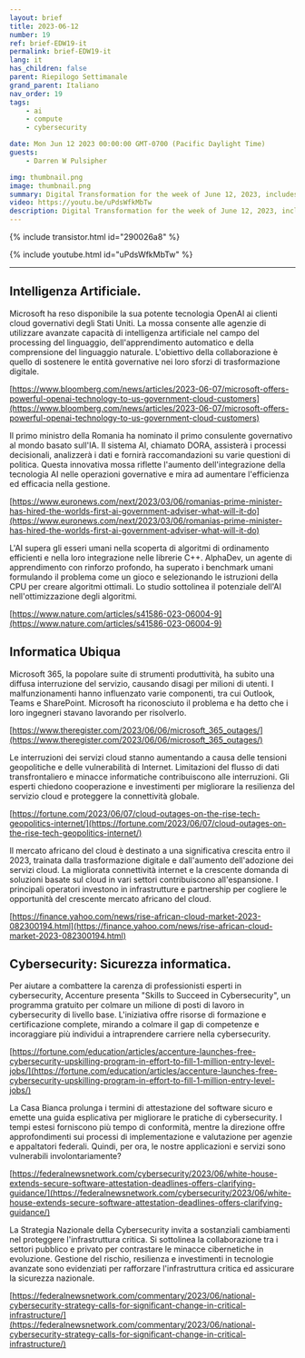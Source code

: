 ```yaml
---
layout: brief
title: 2023-06-12
number: 19
ref: brief-EDW19-it
permalink: brief-EDW19-it
lang: it
has_children: false
parent: Riepilogo Settimanale
grand_parent: Italiano
nav_order: 19
tags:
    - ai
    - compute
    - cybersecurity

date: Mon Jun 12 2023 00:00:00 GMT-0700 (Pacific Daylight Time)
guests:
    - Darren W Pulsipher

img: thumbnail.png
image: thumbnail.png
summary: Digital Transformation for the week of June 12, 2023, includes a 1 million cyber force development, many cloud outages, and AI writing code going into the C++ standard library.
video: https://youtu.be/uPdsWfkMbTw
description: Digital Transformation for the week of June 12, 2023, includes a 1 million cyber force development, many cloud outages, and AI writing code going into the C++ standard library.
---
```


{% include transistor.html id="290026a8" %}



{% include youtube.html id="uPdsWfkMbTw" %}

---

## Intelligenza Artificiale.

Microsoft ha reso disponibile la sua potente tecnologia OpenAI ai clienti cloud governativi degli Stati Uniti. La mossa consente alle agenzie di utilizzare avanzate capacità di intelligenza artificiale nel campo del processing del linguaggio, dell'apprendimento automatico e della comprensione del linguaggio naturale. L'obiettivo della collaborazione è quello di sostenere le entità governative nei loro sforzi di trasformazione digitale.

[https://www.bloomberg.com/news/articles/2023-06-07/microsoft-offers-powerful-openai-technology-to-us-government-cloud-customers](https://www.bloomberg.com/news/articles/2023-06-07/microsoft-offers-powerful-openai-technology-to-us-government-cloud-customers)

Il primo ministro della Romania ha nominato il primo consulente governativo al mondo basato sull'IA. Il sistema AI, chiamato DORA, assisterà i processi decisionali, analizzerà i dati e fornirà raccomandazioni su varie questioni di politica. Questa innovativa mossa riflette l'aumento dell'integrazione della tecnologia AI nelle operazioni governative e mira ad aumentare l'efficienza ed efficacia nella gestione.

[https://www.euronews.com/next/2023/03/06/romanias-prime-minister-has-hired-the-worlds-first-ai-government-adviser-what-will-it-do](https://www.euronews.com/next/2023/03/06/romanias-prime-minister-has-hired-the-worlds-first-ai-government-adviser-what-will-it-do)

L'AI supera gli esseri umani nella scoperta di algoritmi di ordinamento efficienti e nella loro integrazione nelle librerie C++. AlphaDev, un agente di apprendimento con rinforzo profondo, ha superato i benchmark umani formulando il problema come un gioco e selezionando le istruzioni della CPU per creare algoritmi ottimali. Lo studio sottolinea il potenziale dell'AI nell'ottimizzazione degli algoritmi.

[https://www.nature.com/articles/s41586-023-06004-9](https://www.nature.com/articles/s41586-023-06004-9)

## Informatica Ubiqua

Microsoft 365, la popolare suite di strumenti produttività, ha subito una diffusa interruzione del servizio, causando disagi per milioni di utenti. I malfunzionamenti hanno influenzato varie componenti, tra cui Outlook, Teams e SharePoint. Microsoft ha riconosciuto il problema e ha detto che i loro ingegneri stavano lavorando per risolverlo.

[https://www.theregister.com/2023/06/06/microsoft_365_outages/](https://www.theregister.com/2023/06/06/microsoft_365_outages/)

Le interruzioni dei servizi cloud stanno aumentando a causa delle tensioni geopolitiche e delle vulnerabilità di Internet. Limitazioni del flusso di dati transfrontaliero e minacce informatiche contribuiscono alle interruzioni. Gli esperti chiedono cooperazione e investimenti per migliorare la resilienza del servizio cloud e proteggere la connettività globale.

[https://fortune.com/2023/06/07/cloud-outages-on-the-rise-tech-geopolitics-internet/](https://fortune.com/2023/06/07/cloud-outages-on-the-rise-tech-geopolitics-internet/)

Il mercato africano del cloud è destinato a una significativa crescita entro il 2023, trainata dalla trasformazione digitale e dall'aumento dell'adozione dei servizi cloud. La migliorata connettività internet e la crescente domanda di soluzioni basate sul cloud in vari settori contribuiscono all'espansione. I principali operatori investono in infrastrutture e partnership per cogliere le opportunità del crescente mercato africano del cloud.

[https://finance.yahoo.com/news/rise-african-cloud-market-2023-082300194.html](https://finance.yahoo.com/news/rise-african-cloud-market-2023-082300194.html)

## Cybersecurity: Sicurezza informatica.

Per aiutare a combattere la carenza di professionisti esperti in cybersecurity, Accenture presenta "Skills to Succeed in Cybersecurity", un programma gratuito per colmare un milione di posti di lavoro in cybersecurity di livello base. L'iniziativa offre risorse di formazione e certificazione complete, mirando a colmare il gap di competenze e incoraggiare più individui a intraprendere carriere nella cybersecurity.

[https://fortune.com/education/articles/accenture-launches-free-cybersecurity-upskilling-program-in-effort-to-fill-1-million-entry-level-jobs/](https://fortune.com/education/articles/accenture-launches-free-cybersecurity-upskilling-program-in-effort-to-fill-1-million-entry-level-jobs/)

La Casa Bianca prolunga i termini di attestazione del software sicuro e emette una guida esplicativa per migliorare le pratiche di cybersecurity. I tempi estesi forniscono più tempo di conformità, mentre la direzione offre approfondimenti sui processi di implementazione e valutazione per agenzie e appaltatori federali. Quindi, per ora, le nostre applicazioni e servizi sono vulnerabili involontariamente?

[https://federalnewsnetwork.com/cybersecurity/2023/06/white-house-extends-secure-software-attestation-deadlines-offers-clarifying-guidance/](https://federalnewsnetwork.com/cybersecurity/2023/06/white-house-extends-secure-software-attestation-deadlines-offers-clarifying-guidance/)

La Strategia Nazionale della Cybersecurity invita a sostanziali cambiamenti nel proteggere l'infrastruttura critica. Si sottolinea la collaborazione tra i settori pubblico e privato per contrastare le minacce cibernetiche in evoluzione. Gestione del rischio, resilienza e investimenti in tecnologie avanzate sono evidenziati per rafforzare l'infrastruttura critica ed assicurare la sicurezza nazionale.

[https://federalnewsnetwork.com/commentary/2023/06/national-cybersecurity-strategy-calls-for-significant-change-in-critical-infrastructure/](https://federalnewsnetwork.com/commentary/2023/06/national-cybersecurity-strategy-calls-for-significant-change-in-critical-infrastructure/)


